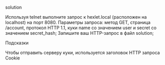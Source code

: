 solution

Используя telnet выполните запрос к hexlet.local (расположен на localhost) на порт 8080. Параметры запроса: метод GET, страница /account, протокол HTTP 1.1, куки name со значением user и secret со значением secret_hash;
Запишите ваш HTTP-запрос в файл solution;

Подсказки

Чтобы отправить серверу куки, используется заголовок HTTP запроса Cookie